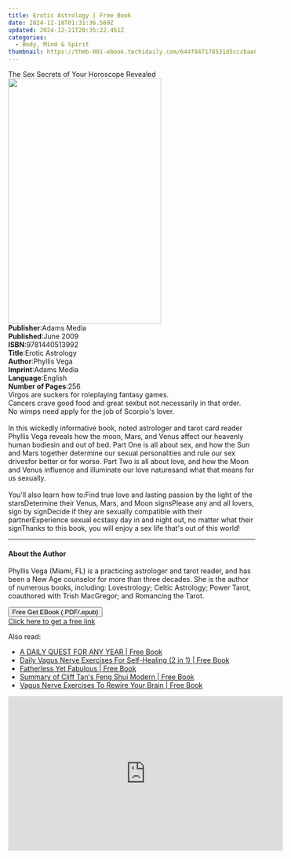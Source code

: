 ```yaml
---
title: Erotic Astrology | Free Book
date: 2024-12-18T01:31:36.569Z
updated: 2024-12-21T20:35:22.451Z
categories:
  - Body, Mind & Spirit
thumbnail: https://thmb-001-ebook.techidaily.com/644f847178531d5cccbae8a0608d9c7f3d1da9061b0fc543c99ad5ee23d36e06.jpg
---
```

<main id="book-container">
  <div class="flex flex-col">
    <div class="book-brief flex-1 py-6 px-4 sm:p-6 md:py-10 md:px-8">
      <!-- brief-->
      <div class="book-brief-main">
        The Sex Secrets of Your Horoscope Revealed
      </div>
    </div>
    <div
      class="book-meta-info flex-1 grid gap-4 col-start-1 col-end-3 row-start-1 sm:mb-6 sm:grid-cols-4 lg:gap-6 lg:col-start-2 lg:row-end-6 lg:row-span-6 lg:mb-0"
    >
      <div
        class="book-meta-info-left place-content-center mt-4 p-4 text-sm leading-6 col-start-2 col-span-2 dark:text-slate-400"
      >
        <img
          class="w-full h-500 object-cover rounded-lg sm:h-255 sm:col-span-2 lg:col-span-full"
          src="https://img-001-ebook.techidaily.com/101a1f7c1c17915d12d3e1b312258021b8858586d3161b4d7ac9dbd6153a9362.jpg"
          alt=""
          width="312"
          height="500"
        />
      </div>
      <div
        class="book-meta-info-right mt-2 col-start-1 row-start-2 col-span-3 self-center"
      >
        <!-- meta data  -->
        <div class="flex flex-col px-4 md:px-8">
          <div class="flex-1">
            <strong>Publisher</strong>:<span class="px-2">Adams Media</span>
          </div>
          <div class="flex-1">
            <strong>Published</strong>:<span class="px-2">June 2009</span>
          </div>
          <div class="flex-1">
            <strong>ISBN</strong>:<span class="px-2">9781440513992</span>
          </div>
          <div class="flex-1">
            <strong>Title</strong>:<span class="px-2">Erotic Astrology</span>
          </div>
          <div class="flex-1">
            <strong>Author</strong>:<span class="px-2">Phyllis Vega</span>
          </div>
          <div class="flex-1">
            <strong>Imprint</strong>:<span class="px-2">Adams Media</span>
          </div>
          <div class="flex-1">
            <strong>Language</strong>:<span class="px-2">English</span>
          </div>
          <div class="flex-1">
            <strong>Number of Pages</strong>:<span class="px-2">256</span>
          </div>
        </div>
      </div>
    </div>
    <div class="book-description flex-1 py-6 px-4 sm:p-6 md:py-10 md:px-8">
      <div class="book-description-main">
        <div accordion-content="" id="description">
          Virgos are suckers for roleplaying fantasy games.<br />Cancers crave
          good food and great sexbut not necessarily in that order.<br />No
          wimps need apply for the job of Scorpio's lover.<br /><br />In this
          wickedly informative book, noted astrologer and tarot card reader
          Phyllis Vega reveals how the moon, Mars, and Venus affect our heavenly
          human bodiesin and out of bed. Part One is all about sex, and how the
          Sun and Mars together determine our sexual personalities and rule our
          sex drivesfor better or for worse. Part Two is all about love, and how
          the Moon and Venus influence and illuminate our love naturesand what
          that means for us sexually.<br /><br />You'll also learn how to:Find
          true love and lasting passion by the light of the starsDetermine their
          Venus, Mars, and Moon signsPlease any and all lovers, sign by
          signDecide if they are sexually compatible with their
          partnerExperience sexual ecstasy day in and night out, no matter what
          their signThanks to this book, you will enjoy a sex life that's out of
          this world!
        </div>
        <div class="accordion-fader"></div>
      </div>
    </div>
    <div class="book-excerpts flex-1 py-6 px-4 sm:p-6 md:py-10 md:px-8">
      <!-- excerpts-->
      <div class="book-excerpts-main">
        <hr />
        <h4 class="placeholder placeholder-heading">
          <span>About the Author</span>
        </h4>
        <p>
          Phyllis Vega (Miami, FL) is a practicing astrologer and tarot reader,
          and has been a New Age counselor for more than three decades. She is
          the author of numerous books, including: Lovestrology; Celtic
          Astrology; Power Tarot, coauthored with Trish MacGregor; and Romancing
          the Tarot.
        </p>
      </div>
    </div>
    <div
      class="book-about-author flex-1 py-6 px-4 sm:p-6 md:py-10 md:px-8"
    ></div>
    <div class="book-free-get flex-1 py-6 px-4 sm:p-6 md:py-10 md:px-8">
      <button
        id="btn-free-get"
        class="bg-blue-500 hover:bg-blue-700 text-white font-bold py-2 px-4 rounded"
      >
        Free Get EBook (.PDF/.epub)
      </button>
      <div id="countdown-display" class="px-2 text-lg mt-2"></div>
      <a
        id="free-link"
        class="hidden bg-blue-500 hover:bg-blue-700 text-white font-bold py-2 px-4 rounded"
        href="https://www.ebooks.com/en-us/book/95689326/erotic-astrology/phyllis-vega/"
        target="_blank"
        >Click here to get a free link</a
      >
    </div>
    <script>
      let countdownTime = 0;
      let countdownInterval = null;
      document
        .getElementById('btn-free-get')
        .addEventListener('click', startCountdown);
      function startCountdown() {
        countdownTime = new Date().getTime() + 60000 * 3;
        countdownInterval = setInterval(updateCountdown, 1000);
        document.getElementById('btn-free-get').disabled = true;
        document
          .getElementById('btn-free-get')
          .classList.add('bg-gray-500', 'cursor-not-allowed');
      }
      function updateCountdown() {
        let currentTime = new Date().getTime();
        let timeLeft = countdownTime - currentTime;
        let secondsLeft = Math.floor(timeLeft / 1000);
        document.getElementById('countdown-display').innerHTML =
          `Remaining time: ${secondsLeft} seconds.`;
        if (secondsLeft <= 0) {
          clearInterval(countdownInterval);
          document.getElementById('btn-free-get').classList.add('hidden');
          document.getElementById('free-link').classList.remove('hidden');
          document.getElementById('countdown-display').innerHTML = '';
        }
      }
    </script>
  </div>
</main>

<ins class="adsbygoogle"
      style="display:block"
      data-ad-client="ca-pub-7571918770474297"
      data-ad-slot="8358498916"
      data-ad-format="auto"
      data-full-width-responsive="true"></ins>
    

<span class="atpl-alsoreadstyle">Also read:</span>
<div><ul>
<li><a href="https://novels-ebooks.techidaily.com/211210099-9798890438836-a-daily-quest-for-any-year/"><u>A DAILY QUEST FOR ANY YEAR | Free Book</u></a></li>
<li><a href="https://novels-ebooks.techidaily.com/211210244-9781998101580-daily-vagus-nerve-exercises-for-self-healing-2-in-1/"><u>Daily Vagus Nerve Exercises For Self-Healing (2 in 1) | Free Book</u></a></li>
<li><a href="https://novels-ebooks.techidaily.com/211210073-9781098039349-fatherless-yet-fabulous/"><u>Fatherless Yet Fabulous | Free Book</u></a></li>
<li><a href="https://novels-ebooks.techidaily.com/211209756-9798350068634-summary-of-cliff-tans-feng-shui-modern/"><u>Summary of Cliff Tan's Feng Shui Modern | Free Book</u></a></li>
<li><a href="https://novels-ebooks.techidaily.com/211210246-9781998101542-vagus-nerve-exercises-to-rewire-your-brain/"><u>Vagus Nerve Exercises To Rewire Your Brain | Free Book</u></a></li>
</ul></div>

<!-- affiliate ads begin -->
<iframe width="560" height="315" src="https://www.youtube.com/embed/TJCye_oCTTw?si=6bVyBphcSgSFdyuq" title="YouTube video player" frameborder="0" allow="accelerometer; autoplay; clipboard-write; encrypted-media; gyroscope; picture-in-picture; web-share" referrerpolicy="strict-origin-when-cross-origin" allowfullscreen></iframe>
<!-- affiliate ads end -->

